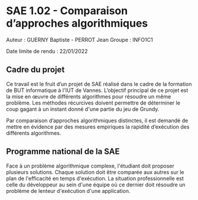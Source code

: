# SAE 1.02 - Comparaison d’approches algorithmiques

Auteur : GUERNY Baptiste - PERROT Jean
Groupe : INFO1C1

Date limite de rendu : 22/01/2022

## Cadre du projet
Ce travail est le fruit d’un projet de SAE réalisé dans le cadre de la formation de BUT informatique à l'IUT de Vannes. L’objectif principal de ce projet est la mise en œuvre de différents algorithmes pour résoudre un même problème. Les méthodes récurcives doivent permettre de déterminer le coup gagant à un instant donné d'une partie du jeu de Grundy.

Par comparaison d’approches algorithmiques distinctes, il est demandé de mettre en évidence par des mesures empiriques la rapidité d’exécution des différents algorithmes. 

## Programme national de la SAE
Face à un problème algorithmique complexe, l'étudiant doit proposer plusieurs solutions. Chaque solution doit être comparée aux autres sur le plan de l'efficacité en temps d'exécution.
La situation professionnelle est celle du développeur au sein d'une équipe où ce dernier doit résoudre un problème de lenteur d'exécution d'une application.





